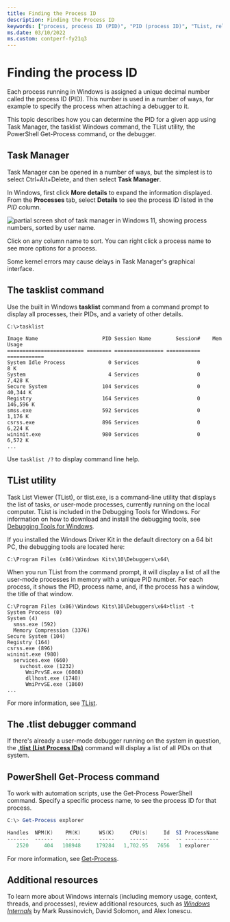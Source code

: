 ```yaml
---
title: Finding the Process ID
description: Finding the Process ID
keywords: ["process, process ID (PID)", "PID (process ID)", "TList, related techniques", "Task Manager"]
ms.date: 03/10/2022
ms.custom: contperf-fy21q3
---
```


# Finding the process ID

Each process running in Windows is assigned a unique decimal number called the process ID (PID). This number is used in a number of ways, for example to specify the process when attaching a debugger to it.

This topic describes how you can determine the PID for a given app using Task Manager, the tasklist Windows command, the TList utility, the PowerShell Get-Process command, or the debugger.

## Task Manager

Task Manager can be opened in a number of ways, but the simplest is to select Ctrl+Alt+Delete, and then select **Task Manager**.

In Windows, first click **More details** to expand the information displayed.  From the **Processes** tab, select **Details** to see the process ID listed in the *PID* column.

![partial screen shot of task manager in Windows 11, showing process numbers, sorted by user name.](images/process-id-task-manager-windows-11.png)

Click on any column name to sort. You can right click a process name to see more options for a process.

Some kernel errors may cause delays in Task Manager's graphical interface.

## The **tasklist** command

Use the built in Windows **tasklist** command from a command prompt to display all processes, their PIDs, and a variety of other details.

```console
C:\>tasklist

Image Name                     PID Session Name        Session#    Mem Usage
========================= ======== ================ =========== ============
System Idle Process              0 Services                   0          8 K
System                           4 Services                   0      7,428 K
Secure System                  104 Services                   0     40,344 K
Registry                       164 Services                   0    146,596 K
smss.exe                       592 Services                   0      1,176 K
csrss.exe                      896 Services                   0      6,224 K
wininit.exe                    980 Services                   0      6,572 K
...
```

Use `tasklist /?` to display command line help.

## TList utility

Task List Viewer (TList), or tlist.exe, is a command-line utility that displays the list of tasks, or user-mode processes, currently running on the local computer. TList is included in the Debugging Tools for Windows. For information on how to download and install the debugging tools, see [Debugging Tools for Windows](debugger-download-tools.md).

If you installed the Windows Driver Kit in the default directory on a 64 bit PC, the debugging tools are located here:

`C:\Program Files (x86)\Windows Kits\10\Debuggers\x64\`

When you run TList from the command prompt, it will display a list of all the user-mode processes in memory with a unique PID number. For each process, it shows the PID, process name, and, if the process has a window, the title of that window.

```console
C:\Program Files (x86)\Windows Kits\10\Debuggers\x64>tlist -t
System Process (0)
System (4)
  smss.exe (592)
  Memory Compression (3376)
Secure System (104)
Registry (164)
csrss.exe (896)
wininit.exe (980)
  services.exe (660)
    svchost.exe (1232)
      WmiPrvSE.exe (6008)
      dllhost.exe (1748)
      WmiPrvSE.exe (1860)
...
```

For more information, see [TList](tlist.md).

## The **.tlist** debugger command

If there's already a user-mode debugger running on the system in question, the [**.tlist (List Process IDs)**](-tlist--list-process-ids-.md) command will display a list of all PIDs on that system.

## PowerShell Get-Process command

To work with automation scripts, use the Get-Process PowerShell command. Specify a specific process name, to see the process ID for that process.

```powershell
C:\> Get-Process explorer

Handles  NPM(K)    PM(K)      WS(K)     CPU(s)     Id  SI ProcessName
-------  ------    -----      -----     ------     --  -- -----------
   2520     404   108948     179284   1,702.95   7656   1 explorer
```

For more information, see [Get-Process](/powershell/module/microsoft.powershell.management/get-process).

## Additional resources

To learn more about Windows internals (including memory usage, context, threads, and processes), review additional resources, such as [*Windows Internals*](/sysinternals/resources/windows-internals) by Mark Russinovich, David Solomon, and Alex Ionescu.




